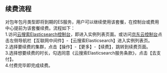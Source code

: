 ## 续费流程
对包年包月类型即将到期的ES服务，用户可以继续使用该套餐，在控制台或费用中心提前为该套餐续费。流程如下：</br>
1.访问[云搜索Elasticsearch控制台](https://es-console.jdcloud.com/clusters)，即进入实例列表页面。或访问[京东云控制台](https://console.jdcloud.com)点击左侧导航栏【互联网中间件】-【云搜索Elasticsearch】进入实例列表页。</br>
2.选择要续费的集群，点击【操作】-【更多】-【续费】，跳转到续费页面。</br>
3.选择想要续费的时长，勾选同意《云搜索Elasticsearch服务条款》，点击【去支付】。</br>
4.付费完毕即完成续费。</br>
